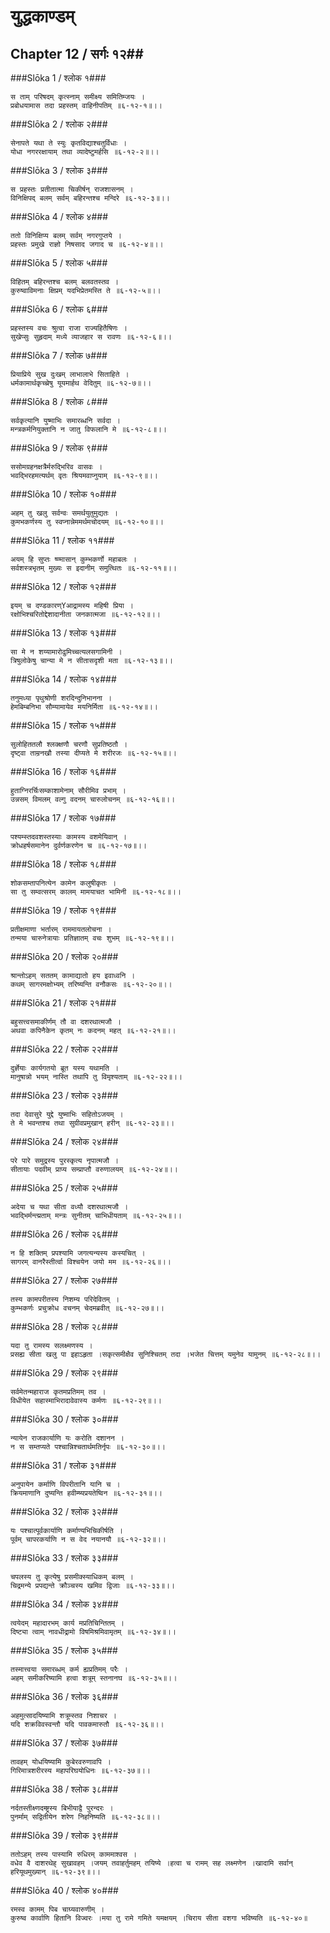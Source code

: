 युद्धकाण्डम्
===============================


## Chapter 12  / सर्गः १२##


###Slōka 1 / श्लोक १###


    स ताम् परिषदम् कृत्स्नाम् समीक्ष्य समितिम्जयः ।
    प्रबोधयामास तदा प्रहस्तम् वाहिनीपतिम् ॥६-१२-१॥।।


###Slōka 2 / श्लोक २###


    सेनापते यथा ते स्युः कृतविद्याश्चतुर्विधाः ।
    योधा नगररक्षायाम् तथा व्यादेष्टुमर्हसि ॥६-१२-२॥।।


###Slōka 3 / श्लोक ३###


    स प्रहस्तः प्रतीतात्मा चिकीर्षन् राजशासनम् ।
    विनिक्षिपद् बलम् सर्वम् बहिरन्तश्च मन्दिरे ॥६-१२-३॥।।


###Slōka 4 / श्लोक ४###


    ततो विनिक्षिप्य बलम् सर्वम् नगरगुप्तये ।
    प्रहस्तः प्रमुखे राज्ञो निषसाद जगाद च ॥६-१२-४॥।।


###Slōka 5 / श्लोक ५###


    विहितम् बहिरन्तश्च बलम् बलवतस्तव ।
    कुरुष्वाविमनाः क्षिप्रम् यदभिप्रेतमस्ति ते ॥६-१२-५॥।।


###Slōka 6 / श्लोक ६###


    प्रहस्तस्य वचः श्रुत्वा राजा राज्यहितैषिणः ।
    सुखेप्सुः सुहृदाम् मध्ये व्याजहार स रावणः ॥६-१२-६॥।।


###Slōka 7 / श्लोक ७###


    प्रियाप्रिये सुख दुःखम् लाभालाभे सिताहिते ।
    धर्मकामार्थकृच्च्रेषु यूयमार्हथ वेदितुम् ॥६-१२-७॥।।


###Slōka 8 / श्लोक ८###


    सर्वकृत्यानि युष्माभिः समारब्धनि सर्वदा ।
    मन्त्रकर्मनियुक्तानि न जातु विफलानि मे ॥६-१२-८॥।।


###Slōka 9 / श्लोक ९###


    ससोमग्रहनक्षत्रैर्मरुद्भिरिव वासवः ।
    भवद्भिरहमत्यर्थम् वृतः श्रियमवाप्नुयाम् ॥६-१२-९॥।।


###Slōka 10 / श्लोक १०###


    अहम् तु खलु सर्वन्वः समर्थयुतुमुद्यतः ।
    कुमभकर्णस्य तु स्वप्नान्नेममर्थमचोदयम् ॥६-१२-१०॥।।


###Slōka 11 / श्लोक ११###


    अयम् हि सुप्तः ष्ण्मासान् कुम्भकर्णो महाबलः ।
    सर्वशस्त्रभृतम् मुख्यः स इदानीम् समुत्थितः ॥६-१२-११॥।।


###Slōka 12 / श्लोक १२###


    इयम् च दण्डकारण्Yआद्रामस्य महिषी प्रिया ।
    रक्षोभिश्चरितोद्देशादानीता जनकात्मजा ॥६-१२-१२॥।।


###Slōka 13 / श्लोक १३###


    सा मे न शय्यामारोढुमिच्चत्यलसगामिनी ।
    त्रिषुलोकेषु चान्या मे न सीतासदृशी मता ॥६-१२-१३॥।।


###Slōka 14 / श्लोक १४###


    तनुमध्या पृथुश्रोणी शरदिन्दुनिभानना ।
    हेमबिम्बनिभा सौम्यामायेव मयनिर्मिता ॥६-१२-१४॥।।


###Slōka 15 / श्लोक १५###


    सुलोहिततलौ श्लक्क्षणौ चरणौ सुप्रतिष्ठतौ ।
    दृष्ट्वा ताम्रनखौ तस्या दीप्यते मे शरीरजः ॥६-१२-१५॥।।


###Slōka 16 / श्लोक १६###


    हुताग्निरर्चिःसम्काशामेनाम् सौरीमिव प्रभाम् ।
    उन्नसम् विमलम् वल्गु वदनम् चारुलोचनम् ॥६-१२-१६॥।।


###Slōka 17 / श्लोक १७###


    पश्यम्स्तदवशस्तस्याः कामस्य वशमेयिवान् ।
    क्रोधहर्षसमानेन दुर्वर्णकरणेन च ॥६-१२-१७॥।।


###Slōka 18 / श्लोक १८###


    शोकसम्तापनित्येन कामेन कलुषीकृतः ।
    सा तु सम्वत्सरम् कालम् मामयाचत भामिनी ॥६-१२-१८॥।।


###Slōka 19 / श्लोक १९###


    प्रतीक्षमाणा भर्तारम् राममायतलोचना ।
    तन्मया चारुनेत्रायाः प्रतिज्ञातम् वचः शुभम् ॥६-१२-१९॥।।


###Slōka 20 / श्लोक २०###


    श्रान्तोऽहम् सततम् कामाद्यातो हय इवाध्वनि ।
    कथम् सागरमक्षोभ्यम् तरिष्यन्ति वनौकसः ॥६-१२-२०॥।।


###Slōka 21 / श्लोक २१###


    बहुसत्त्वसमाकीर्णम् तौ वा दशरथात्मजौ ।
    अथवा कपिनैकेन कृतम् नः कदनम् महत् ॥६-१२-२१॥।।


###Slōka 22 / श्लोक २२###


    दुर्ज्ञेयाः कार्यगतयो ब्रूत यस्य यथामति ।
    मानुषान्नो भयम् नास्ति तथापि तु विमृश्यताम् ॥६-१२-२२॥।।


###Slōka 23 / श्लोक २३###


    तदा देवासुरे युद्दे युष्माभिः सहितोऽजयम् ।
    ते मे भवन्तश्च तथा सुग्रीवप्रमुखान् हरीन् ॥६-१२-२३॥।।


###Slōka 24 / श्लोक २४###


    परे पारे समुद्रस्य पुरस्कृत्य नृपात्मजौ ।
    सीतायाः पदवीम् प्राप्य सम्प्राप्तौ वरुणालयम् ॥६-१२-२४॥।।


###Slōka 25 / श्लोक २५###


    अदेया च यथा सीता वध्यौ दशरथात्मजौ ।
    भवद्भिर्मन्त्य्रताम् मन्त्रः सुनीतम् चाभिधीयताम् ॥६-१२-२५॥।।


###Slōka 26 / श्लोक २६###


    न हि शक्तिम् प्रपश्यामि जगत्यन्यस्य कस्यचित् ।
    सागरम् वानरैस्तीर्त्वा विश्चयेन जयो मम ॥६-१२-२६॥।।


###Slōka 27 / श्लोक २७###


    तस्य कामपरीतस्य निशम्य परिदेवितम् ।
    कुम्भकर्णः प्रचुक्रोध वचनम् चेदमब्रवीत् ॥६-१२-२७॥।।


###Slōka 28 / श्लोक २८###


    यदा तु रामस्य सलक्ष्मणस्य ।
    प्रसह्य सीता खलु पा इहाऽहृता ।सकृत्समीक्षैव सुनिश्चितम् तदा ।भजेत चित्तम् यमुनेव यामुनम् ॥६-१२-२८॥।।


###Slōka 29 / श्लोक २९###


    सर्वमेतन्महाराज कृतमप्रतिमम् तव ।
    विधीयेत सहास्माभिरादावेवास्य कर्मणः ॥६-१२-२९॥।।


###Slōka 30 / श्लोक ३०###


    न्यायेन राजकार्याणि यः करोति दशानन ।
    न स सम्तप्यते पश्चान्निश्चतार्थमतिर्नृपः ॥६-१२-३०॥।।


###Slōka 31 / श्लोक ३१###


    अनुपायेन कर्माणि विपरीतानि यानि च ।
    क्रियमाणानि दुष्यन्ति हवीम्ष्यप्रयतेष्विन ॥६-१२-३१॥।।


###Slōka 32 / श्लोक ३२###


    यः पश्चात्पूर्वकार्याणि कर्माण्यभिचिकीर्षति ।
    पूर्वम् चापरकर्याणि न स वेद नयानयौ ॥६-१२-३२॥।।


###Slōka 33 / श्लोक ३३###


    चपलस्य तु कृत्येषु प्रसमीक्स्याधिकम् बलम् ।
    चिद्रमन्ये प्रपद्यन्ते क्रौञ्चस्य खमिव द्विजाः ॥६-१२-३३॥।।


###Slōka 34 / श्लोक ३४###


    त्वयेदम् महादारभम् कार्य मप्रतिचिन्तितम् ।
    दिष्ट्या त्वाम् नावधीद्रामो विषमिश्रमिवामृतम् ॥६-१२-३४॥।।


###Slōka 35 / श्लोक ३५###


    तस्मात्त्वया समारब्धम् कर्म ह्यप्रतिमम् परैः ।
    अहम् समीकरिष्यामि हत्वा शत्रूम् स्तनानघ ॥६-१२-३५॥।।


###Slōka 36 / श्लोक ३६###


    अहमुत्सादयिष्यामि शत्रूम्स्तव निशाचर ।
    यदि शक्रविवस्वन्तौ यदि पावकमारुतौ ॥६-१२-३६॥।।


###Slōka 37 / श्लोक ३७###


    तावहम् योधयिष्यामि कुबेरवरुणावपि ।
    गिरिमात्रशरीरस्य महापरिघयोधिनः ॥६-१२-३७॥।।


###Slōka 38 / श्लोक ३८###


    नर्दतस्तीक्ष्णदम्ष्ट्रस्य बिभीयाद्वै पुरन्दरः ।
    पुनर्माम् सद्वितीयेन शरेण निहनिष्यति ॥६-१२-३८॥।।


###Slōka 39 / श्लोक ३९###


    ततोऽहम् तस्य पास्यामि रुधिरम् काममाश्वस ।
    वधेव वै दाशरथेह् सुखावहम् ।जयम् तवाहर्तुमहम् तयिष्ये ।हत्वा च रामम् सह लक्ष्मणेन ।खादामि सर्वान् हरियूथमुख्यान् ॥६-१२-३९॥।।


###Slōka 40 / श्लोक ४०###


    रमस्व कामम् पिब चाग्र्यवारुणीम् ।
    कुरुष्व कार्वाणि हितानि विज्वरः ।मया तु रामे गमिते यमक्षयम् ।चिराय सीता वशगा भविष्यति ॥६-१२-४०॥


